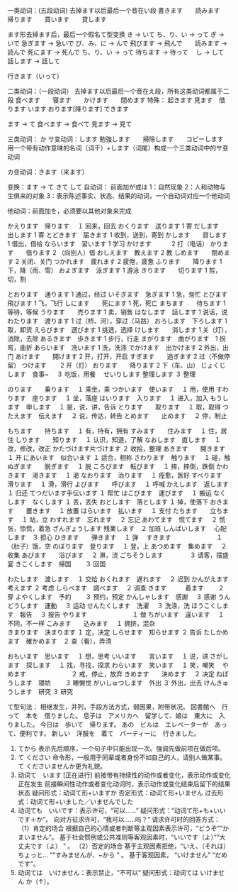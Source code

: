 一类动词：(五段动词)
去掉ます以后最后一个音在い段
書きます　　読みます　　帰ります　　買います　　貸します


ます形去掉ます后，最后一个假名て型变换
き → いて            ち、り、い → って
ぎ → いで            急ぎます → 急いで
び、み、に → んで     飛びます → 飛んで　　読みます → 読んで 死にます → 死んで
ち、り、い → って        待ちます → 待って　
し → して　　　　　　　話します → 話して

行きます（いって）

二类动词：（一段动词）
去掉ます以后最后一个音在え段，所有这类动词都属于二段
食べます　　寝ます　　かけます　　閉めます
特殊：
起きます 見ます　借ります います おります[降ります]
できます 

ます → て   食べます → 食べて   見ます → 見て

三类动词：
か
サ变动词：します 勉強します　　掃除します　　コピーします
用一个带有动作意味的名词（词干）+します（词尾）构成一个三类动词中的サ变动词

カ变动词：きます（来ます） 

变换：ます → て
きて して
自动词：
前面加が或は
1：自然现象
2：人和动物与生俱来的对象
3：表示陈述事实、状态、结果的动词，一个自动词对应一个他动词

他动词：前面加を，必须要以其他对象来完成

かえります　帰ります　 １ 回来，回去
おくります　送ります   1 寄
だします　　出します   1 寄
とどきます　届きます   1 收到，送到，寄到
かします　　貸します   1 借出，借给
ならいます　習います   1 学习
かけます　　        　2 打（电话）
かります　　借ります   2 （向别人）借
おしえます　教えます   2 教
しめます　　閉めます   2 关闭、关门
つかれます　疲れます   2 疲倦，疲惫
ふります　　降ります   1 下，降（雨、雪）
およぎます　泳ぎます   1 游泳
きります　　切ります   1 剪，切，割

とおります　通ります   1 通过，经过
いそぎます　急ぎます   1 急，匆忙
とびます　　飛びます   1 飞，飞行
しにます　　死にます   1 死，死亡
まちます　　待ちます   1 等待，等候
うります　　売ります   1 卖，销售
はなします　話します   1 说话，说
わたります　渡ります   1 过（桥、河），穿过（马路）
おろします　下ろします 1 取，卸货
えらびます　選びます   1 挑选，选择
けします　　消します   1 关（灯），消除，去除
あるきます　歩きます   1 步行，行走
まがります　曲がります　1 拐弯，曲折
あらいます　洗います   1 洗，洗涤
でかけます　出かけます 2 外出，出门
あけます　　開けます   2 开，打开，开启
すぎます　　過ぎます   2 过（不做停留）
つけます　　          2 开（灯）
おります　　降ります   2 下（车、山）
じょくじします　食事~　   ３ 吃饭，用餐　
せいりします   整理します ３ 整理

のります　　乗ります　 １ 乘坐，乘
つかいます　使います　 １ 用，使用
すわります　座ります　 １ 坐，落座
はいります　入ります　 １ 进入，加入
もうします　申します　 １ 是，说，讲，告诉
とります　　取ります　 １ 取，取得
つたえます　伝えます　 ２ 说，传达，转告
とめます　　止めます　 ２ 停，制止

もちます　　持ちます　 １ 有，持有，拥有
すみます　　住みます　 １ 住，居住
しります　　知ります　 １ 认识，知道，了解
なおします　直します　 １ 改，修改，改正
かたづけます片づけます ２ 收拾，整理
あきます　　開きます　 １ 开
にあいます　似合います １ 适合，相称
さわります　触ります　 １ 碰，触
ぬぎます　　脱ぎます　 １ 脱
ころびます　転びます　 １ 摔，摔倒，跌倒
かわきます　渇きます　 １ 渴
なおります　治ります　 １ 痊愈，医好
すべります　滑ります　 １ 滑，滑行
よびます　　呼びます　 １ 呼喊
かえします　返します　 １ 归还
てつだいます手伝います １ 帮忙
はこびます　運びます　 １ 搬运
なくします　なくします １ 丢，丢失
おとします　落とします １ 掉，使落下
おきます　　置きます　 １ 放置
はらいます　払います　 １ 支付
たちます　　立ちます　 １ 站，立
わすれます　忘れます　 ２ 忘记
あわてます　慌てます　 ２ 慌张，惊慌，着急
ざんぎょうします 残業します　２ 加班
しんぱいします　 心配します　３ 担心
ひきます　　弾きます　 １ 弹　
すきます　　　　　　　 １ （肚子）饿，空
のぼります　登ります　 １ 登，上
あつめます　集めます　 ２ 收集
あびます　　浴びます　 ２ 淋，浇
ごちそうします　　　　 ３ 请客，摆盛宴
きこくします　帰国　　 ３ 回国

わたします　渡します　 １ 交给
おくれます　遅れます　 ２ 迟到
かんがえます　考えます ２ 考虑
しらべます　調べます　 ２ 调查
きます　　　着ます　　 ２ 穿
よやくします　予約　　 ３ 预约，预定
かんしゃします　感謝　 ３ 感谢
うんどうします　運動　 ３ 运动
せんたくします　洗濯　 ３ 洗涤，洗
ほうこくします　報告　 ３ 报告
やります　　　　　　　 １ 做
ちがいます　違います　 １ 不同，不一样
こみます　　込みます　 １ 拥挤，混杂  
きまります　決まります １ 定，决定
しらせます　知らせます ２ 告诉
たしかめます　確かめます　２ 查（看），弄清

おもいます　思います　 １ 想，思考 
いいます　　言います　 １ 说，讲
さがします　探します　 １ 找，寻找，探求
わらいます　笑います　 １ 笑，嘲笑　
やめます　　　　　　　 ２ 戒，停止，放弃
きめます　　決めます　 ２ 决定
ねぼうします　寝坊　　 ３ 睡懒觉
がいしゅつします　外出 ３ 外出，出去
けんきゅうします　研究 ３ 研究

て型句法：
相继发生，并列，手段方法方式，弱因果，附带状况。
図書館へ　行って　本を　借りました。
息子は　アメリカへ　留学して、娘は　東大に　入りました。
今日は　歩いて　帰ります。
あの　ビルは　エレベーターが　あって、便利です。
新しい　洋服を　着て　パーティーに　行きました。
1. てから
表示先后顺序，一个句子中只能出现一次。强调先做前项在做后项。
2. て ください
命令形，一般用于同辈或者身份不如自己的人，请别人做某事。
て くださいませんか更为礼貌。
3. 动词て　います [正在进行]
前接带有持续性的动作或者变化，表示动作或变化正在发生
前接瞬间性动作或者变化动词时，表示动作或变化结束后留下的结果状态
疑问形式：动词て形+いますか
否定形式：动词て形+いません
过去形式：动词て形+いました／いませんでした
4. 动词ても　いいです：表示许可，“可以……”
疑问形式：“动词て形+も+いいです＋か”。 
向对方征求许可，“我可以……吗？”
请求许可时的回答方式：
（1）肯定的场合
根据自己的心情或者判断等主观因素表示许可，“どうぞ”“かまいません”。
基于社会惯例或公共准则等客观因素时，“いいです（よ）”“大丈夫です（よ） ” 。
（2）否定的场合
基于主观因素拒绝，“いえ、（それは）ちょっと… ”“すみませんが、~から ” 。
基于客观因素， “いけません” “だめです”。
5. 动词ては　いけません：表示禁止，“不可以”
疑问形式：动词ては  いけません  か（↑）。


